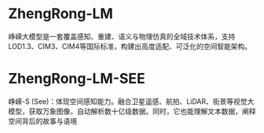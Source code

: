 # ZhengRong-LM
峥嵘大模型是一套覆盖感知、重建、语义与物理仿真的全域技术体系，支持LOD1.3、CIM3、CIM4等国际标准，构建出高度适配、可泛化的空间智能架构。
# ZhengRong-LM-SEE
峥嵘-S (See)：体现空间感知能力。融合卫星遥感、航拍、LiDAR、街景等视觉大模型，获取万象图像，自动解析数十亿级数据。同时，它也能理解文本数据，阐释空间背后的故事与语境
